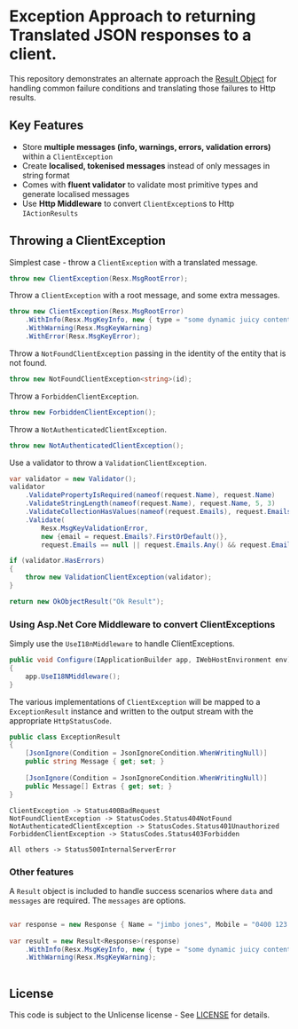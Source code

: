 # Exception Approach to returning Translated JSON responses to a client.

This repository demonstrates an alternate approach the [Result Object](https://github.com/benpriebe/ResultObject) 
for handling common failure conditions and translating those failures to Http results.

## Key Features

- Store **multiple messages (info, warnings, errors, validation errors)** within a `ClientException`
- Create **localised, tokenised messages** instead of only messages in string format
- Comes with **fluent validator** to validate most primitive types and generate localised messages
- Use **Http Middleware** to convert `ClientException`s to Http `IActionResults`

## Throwing a ClientException

Simplest case - throw a `ClientException` with a translated message.
```csharp
throw new ClientException(Resx.MsgRootError);
```

Throw a `ClientException` with a root message, and some extra messages.
```csharp
throw new ClientException(Resx.MsgRootError)                
    .WithInfo(Resx.MsgKeyInfo, new { type = "some dynamic juicy content just for you"})
    .WithWarning(Resx.MsgKeyWarning)
    .WithError(Resx.MsgKeyError);
```

Throw a `NotFoundClientException` passing in the identity of the entity that is not found.
```csharp
throw new NotFoundClientException<string>(id);
```

Throw a `ForbiddenClientException`.
```csharp
throw new ForbiddenClientException();
```

Throw a `NotAuthenticatedClientException`.
```csharp
throw new NotAuthenticatedClientException();
```

Use a validator to throw a `ValidationClientException`.
```csharp
var validator = new Validator();
validator
    .ValidatePropertyIsRequired(nameof(request.Name), request.Name)
    .ValidateStringLength(nameof(request.Name), request.Name, 5, 3)
    .ValidateCollectionHasValues(nameof(request.Emails), request.Emails)
    .Validate(
        Resx.MsgKeyValidationError, 
        new {email = request.Emails?.FirstOrDefault()}, 
        request.Emails == null || request.Emails.Any() && request.Emails?.Any(email => email.EndsWith("gmail.com")) == true);

if (validator.HasErrors)
{
    throw new ValidationClientException(validator);
}

return new OkObjectResult("Ok Result");
```                            

### Using Asp.Net Core Middleware to convert ClientExceptions

Simply use the `UseI18nMiddleware` to handle ClientExceptions. 

```csharp
public void Configure(IApplicationBuilder app, IWebHostEnvironment env)
{
    app.UseI18NMiddleware();
}
```
The various implementations of `ClientException` will be mapped to a `ExceptionResult` 
instance and written to the output stream with the appropriate `HttpStatusCode`.

```csharp
public class ExceptionResult
{
    [JsonIgnore(Condition = JsonIgnoreCondition.WhenWritingNull)]
    public string Message { get; set; }
    
    [JsonIgnore(Condition = JsonIgnoreCondition.WhenWritingNull)]
    public Message[] Extras { get; set; }
}
```

```
ClientException -> Status400BadRequest 
NotFoundClientException -> StatusCodes.Status404NotFound
NotAuthenticatedClientException -> StatusCodes.Status401Unauthorized
ForbiddenClientException -> StatusCodes.Status403Forbidden

All others -> Status500InternalServerError
```

### Other features

A `Result` object is included to handle success scenarios where `data` and `messages` are required.
The `messages` are options.

```csharp

var response = new Response { Name = "jimbo jones", Mobile = "0400 123 123" };
          
var result = new Result<Response>(response)
    .WithInfo(Resx.MsgKeyInfo, new { type = "some dynamic juicy content just for you" })
    .WithWarning(Resx.MsgKeyWarning);
    
```


## License

This code is subject to the Unlicense license - See [LICENSE](https://raw.githubusercontent.com/benpriebe/ResultObject/master/LICENSE) for details. 